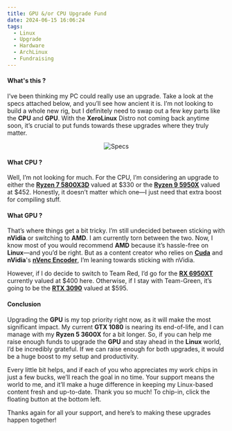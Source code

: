 ```yaml
---
title: GPU &/or CPU Upgrade Fund
date: 2024-06-15 16:06:24
tags:
  - Linux
  - Upgrade
  - Hardware
  - ArchLinux
  - Fundraising
---
```


#### What's this ?

I’ve been thinking my PC could really use an upgrade. Take a look at the specs attached below, and you’ll see how ancient it is. I’m not looking to build a whole new rig, but I definitely need to swap out a few key parts like the **CPU** and **GPU**. With the **XeroLinux** Distro not coming back anytime soon, it’s crucial to put funds towards these upgrades where they truly matter.

<div align="center">

![Specs](https://xerolinux.xyz/images/specs.png)

</div>

#### What CPU ?

Well, I’m not looking for much. For the CPU, I’m considering an upgrade to either the [**Ryzen 7 5800X3D**](https://www.lebanonstores.com/shop-1/amd-ryzen-7-5800x3d-socket-am4) valued at $330 or the [**Ryzen 9 5950X**](https://global.microless.com/product/amd-ryzen-9-5950x-16-core-3-4-ghz-socket-am4-105w-desktop-processor-100-100000059wof/) valued at $452. Honestly, it doesn’t matter which one—I just need that extra boost for compiling stuff.

#### What GPU ?

That’s where things get a bit tricky. I’m still undecided between sticking with **nVidia** or switching to **AMD**. I am currently torn between the two. Now, I know most of you would recommend **AMD** because it’s hassle-free on **Linux**—and you’d be right. But as a content creator who relies on [**Cuda**](https://docs.nvidia.com/cuda/) and **nVidia**'s [**nVenc Encoder**](https://www.nvidia.com/en-us/geforce/guides/broadcasting-guide/), I’m leaning towards sticking with nVidia.

However, if I do decide to switch to Team Red, I’d go for the [**RX 6950XT**](https://www.lebanonstores.com/shop-1/amd-radeon-rx-6950xt-16gb) currently valued at $400 here. Otherwise, if I stay with Team-Green, it’s going to be the [**RTX 3090**](https://www.lebanonstores.com/shop-1/rtx-3090-msi-suprim-x-24gb) valued at $595.

#### Conclusion

Upgrading the **GPU** is my top priority right now, as it will make the most significant impact. My current **GTX 1080** is nearing its end-of-life, and I can manage with my **Ryzen 5 3600X** for a bit longer. So, if you can help me raise enough funds to upgrade the **GPU** and stay ahead in the **Linux** world, I’d be incredibly grateful. If we can raise enough for both upgrades, it would be a huge boost to my setup and productivity.

Every little bit helps, and if each of you who appreciates my work chips in just a few bucks, we’ll reach the goal in no time. Your support means the world to me, and it’ll make a huge difference in keeping my Linux-based content fresh and up-to-date. Thank you so much! To chip-in, click the floating button at the bottom left.

<script src='https://storage.ko-fi.com/cdn/scripts/overlay-widget.js'></script>
<script>
  kofiWidgetOverlay.draw('xerolinux', {
    'type': 'floating-chat',
    'floating-chat.donateButton.text': 'Support me',
    'floating-chat.donateButton.background-color': '#794bc4',
    'floating-chat.donateButton.text-color': '#fff'
  });
</script>

Thanks again for all your support, and here’s to making these upgrades happen together!
